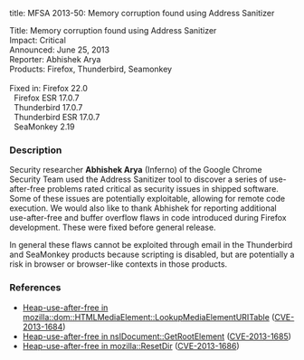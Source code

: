 title: MFSA 2013-50: Memory corruption found using Address Sanitizer

<p>
<span class="label">Title:</span>      Memory corruption found using Address Sanitizer<br/>
<span class="label">Impact:</span>     Critical<br/>
<span class="label">Announced:</span>  June 25, 2013<br/>
<span class="label">Reporter:</span>   Abhishek Arya<br/>
<span class="label">Products:</span>   Firefox, Thunderbird, Seamonkey<br/>
<br/>
<span class="label">Fixed in:</span>   Firefox 22.0<br/>
<span class="label">&#160;</span>      Firefox ESR 17.0.7<br/>
<span class="label">&#160;</span>      Thunderbird 17.0.7<br/>
<span class="label">&#160;</span>      Thunderbird ESR 17.0.7<br/>
<span class="label">&#160;</span>      SeaMonkey 2.19<br/>
</p>


<h3>Description</h3>

<p>Security researcher <strong>Abhishek Arya</strong> (Inferno) of the Google
Chrome Security Team used the Address Sanitizer tool to discover a series of
use-after-free problems rated critical as security issues in shipped software.
Some of these issues are potentially exploitable, allowing for remote code
execution. We would also like to thank Abhishek for reporting additional
use-after-free and buffer overflow flaws in code introduced during Firefox
development. These were fixed before general release.</p>

<p class="note">In general these flaws cannot be exploited through email in the
Thunderbird and SeaMonkey products because scripting is disabled, but are
potentially a risk in browser or browser-like contexts in those products.</p>

<h3>References</h3>

<ul>
  <li><a href="https://bugzilla.mozilla.org/show_bug.cgi?id=865537">
       Heap-use-after-free in
mozilla::dom::HTMLMediaElement::LookupMediaElementURITable</a> (<a href="http://cve.mitre.org/cgi-bin/cvename.cgi?name=CVE-2013-1684" class="ex-ref">CVE-2013-1684</a>)</li>
  <li><a href="https://bugzilla.mozilla.org/show_bug.cgi?id=871099">
       Heap-use-after-free in nsIDocument::GetRootElement</a> (<a href="http://cve.mitre.org/cgi-bin/cvename.cgi?name=CVE-2013-1685" class="ex-ref">CVE-2013-1685</a>)</li>
  <li><a href="https://bugzilla.mozilla.org/show_bug.cgi?id=876155">
       Heap-use-after-free in mozilla::ResetDir</a> (<a href="http://cve.mitre.org/cgi-bin/cvename.cgi?name=CVE-2013-1686" class="ex-ref">CVE-2013-1686</a>)</li>
</ul>



